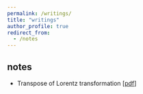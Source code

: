 ```yaml
---
permalink: /writings/
title: "writings"
author_profile: true
redirect_from: 
  - /notes
---
```


## notes

- Transpose of Lorentz transformation [[pdf](https://jucazyn.github.io/files/transpose_lorentz_transformation_draft.pdf)]

